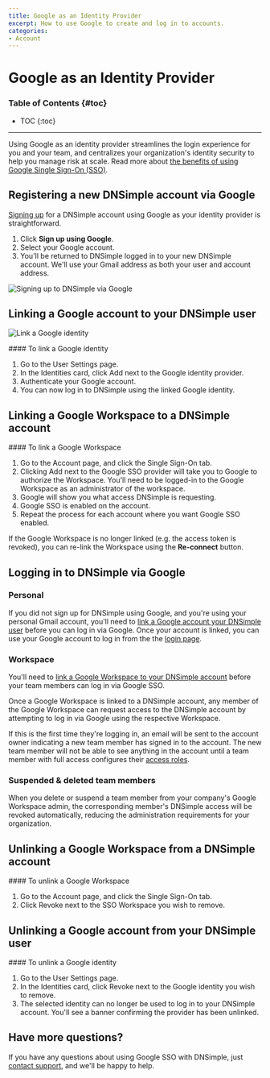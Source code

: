 ```yaml
---
title: Google as an Identity Provider
excerpt: How to use Google to create and log in to accounts.
categories:
- Account
---
```


# Google as an Identity Provider

### Table of Contents {#toc}

* TOC
{:toc}

---

Using Google as an identity provider streamlines the login experience for you and your team, and centralizes your organization's identity security to help you manage risk at scale. Read more about [the benefits of using Google Single Sign-On (SSO)](https://blog.dnsimple.com/2022/06/google-identity-provider/).  

## Registering a new DNSimple account via Google

[Signing up](https://dnsimple.com/signup) for a DNSimple account using Google as your identity provider is straightforward. 

1. Click **Sign up using Google**.
1. Select your Google account. 
1. You'll be returned to DNSimple logged in to your new DNSimple account. We'll use your Gmail address as both your user and account address.

![Signing up to DNSimple via Google](/files/google-sso-social-signup.png)

## Linking a Google account to your DNSimple user

![Link a Google identity](/files/google-link-identity.png)

<div class="section-steps" markdown="1">
#### To link a Google identity

1. Go to the <label>User Settings</label> page.
1. In the <label>Identities</label> card, click <label>Add</label> next to the Google identity provider.
1. Authenticate your Google account.
1. You can now log in to DNSimple using the linked Google identity.
</div>

## Linking a Google Workspace to a DNSimple account

<!--- needs screenshot -->

<div class="section-steps" markdown="1">
#### To link a Google Workspace

1. Go to the <label>Account</label> page, and click the <label>Single Sign-On</label> tab.
1. Clicking <label>Add</label> next to the Google SSO provider will take you to Google to authorize the Workspace. You'll need to be logged-in to the Google Workspace as an administrator of the workspace.
1. Google will show you what access DNSimple is requesting.
1. Google SSO is enabled on the account.
1. Repeat the process for each account where you want Google SSO enabled.
</div>

If the Google Workspace is no longer linked (e.g. the access token is revoked), you can re-link the Workspace using the **Re-connect** button.

## Logging in to DNSimple via Google

### Personal 

If you did not sign up for DNSimple using Google, and you're using your personal Gmail account, you'll need to [link a Google account your DNSimple user](#linking-a-google-account-your-dnsimple-user) before you can log in via Google. Once your account is linked, you can use your Google account to log in from the the [login page](https://dnsimple.com/login).

### Workspace

You'll need to [link a Google Workspace to your DNSimple account](#linking-a-google-workspace-to-a-dnsimple-account) before your team members can log in via Google SSO. 

Once a Google Workspace is linked to a DNSimple account, any member of the Google Workspace can request access to the DNSimple account by attempting to log in via Google using the respective Workspace. 

If this is the first time they're logging in, an email will be sent to the account owner indicating a new team member has signed in to the account. The new team member will not be able to see anything in the account until a team member with full access configures their [access roles](/articles/domain-access-control/).

### Suspended & deleted team members 

When you delete or suspend a team member from your company's Google Workspace admin, the corresponding member's DNSimple access will be revoked automatically, reducing the administration requirements for your organization.

## Unlinking a Google Workspace from a DNSimple account

<!--- needs screenshot -->

<div class="section-steps" markdown="1">
#### To unlink a Google Workspace

1. Go to the <label>Account</label> page, and click the <label>Single Sign-On</label> tab.
1. Click <label>Revoke</label> next to the SSO Workspace you wish to remove.
</div>

## Unlinking a Google account from your DNSimple user

<!--- needs screenshot -->

<div class="section-steps" markdown="1">
#### To unlink a Google identity

1. Go to the <label>User Settings</label> page.
1. In the <label>Identities</label> card, click <label>Revoke</label> next to the Google identity you wish to remove.
1. The selected identity can no longer be used to log in to your DNSimple account. You'll see a banner confirming the provider has been unlinked. 

<!--- needs screenshot -->

</div>

## Have more questions? 

If you have any questions about using Google SSO with DNSimple, just [contact support](https://dnsimple.com/feedback), and we'll be happy to help. 
